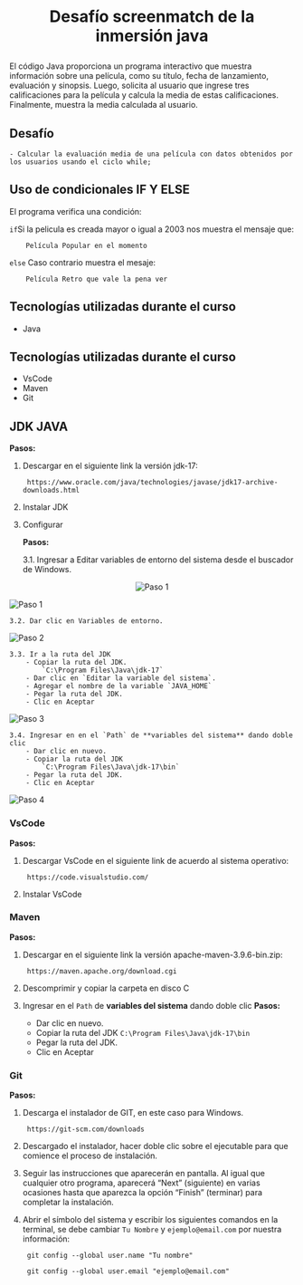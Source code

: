 # <p align="center">Desafío screenmatch de la inmersión java</p>

El código Java proporciona un programa interactivo que muestra información sobre una película, como su título, fecha de lanzamiento, evaluación y sinopsis. Luego, solicita al usuario que ingrese tres calificaciones para la película y calcula la media de estas calificaciones. Finalmente, muestra la media calculada al usuario. 

## Desafío
    - Calcular la evaluación media de una película con datos obtenidos por los usuarios usando el ciclo while;

## Uso de condicionales IF Y ELSE
El programa verifica una condición:

`if`Si la pelicula es creada mayor o igual a 2003 nos muestra el mensaje que: 

        Película Popular en el momento

`else` Caso contrario muestra el mesaje:

        Película Retro que vale la pena ver


## Tecnologías utilizadas durante el curso
* Java

## Tecnologías utilizadas durante el curso
* VsCode
* Maven
* Git

##  JDK JAVA 
**Pasos:**

1. Descargar en el siguiente link la versión jdk-17:

        https://www.oracle.com/java/technologies/javase/jdk17-archive-downloads.html

2. Instalar JDK



3. Configurar 

    **Pasos:**

    3.1. Ingresar a Editar variables de entorno del sistema desde el buscador de Windows.

<p align="center">
  <img src="[URL_DE_LA_IMAGEN](https://live.staticflickr.com/65535/53690397931_335ee366a8.jpg)" alt="Paso 1"/>
</p>


![Paso 1](https://live.staticflickr.com/65535/53690397931_335ee366a8.jpg)

    3.2. Dar clic en Variables de entorno.

   ![Paso 2](https://live.staticflickr.com/65535/53690611433_df0ed822d6.jpg)

    3.3. Ir a la ruta del JDK 
        - Copiar la ruta del JDK.
            `C:\Program Files\Java\jdk-17`
        - Dar clic en `Editar la variable del sistema`.
        - Agregar el nombre de la variable `JAVA_HOME`
        - Pegar la ruta del JDK.
        - Clic en Aceptar

   ![Paso 3](https://live.staticflickr.com/65535/53689516437_0d5b5c50fb.jpg)
    
    3.4. Ingresar en en el `Path` de **variables del sistema** dando doble clic
        - Dar clic en nuevo.
        - Copiar la ruta del JDK
            `C:\Program Files\Java\jdk-17\bin`
        - Pegar la ruta del JDK.
        - Clic en Aceptar

   ![Paso 4](https://live.staticflickr.com/65535/53690748379_622c125c14.jpg)

### VsCode

   **Pasos:**

1. Descargar VsCode en el siguiente link de acuerdo al sistema operativo:

        https://code.visualstudio.com/

2. Instalar VsCode 

### Maven

**Pasos:**

1. Descargar en el siguiente link la versión apache-maven-3.9.6-bin.zip:

        https://maven.apache.org/download.cgi

2.  Descomprimir y copiar la carpeta en disco C
        
3.  Ingresar en el `Path` de **variables del sistema** dando doble clic
    **Pasos:**
    - Dar clic en nuevo.
    - Copiar la ruta del JDK
        `C:\Program Files\Java\jdk-17\bin`
    - Pegar la ruta del JDK.
    - Clic en Aceptar

### Git

**Pasos:**

1. Descarga el instalador de GIT, en este caso para Windows.
        
        https://git-scm.com/downloads

2. Descargado el instalador, hacer doble clic sobre el ejecutable para que comience el proceso de instalación.
3. Seguir las instrucciones que aparecerán en pantalla. Al igual que cualquier otro programa, aparecerá “Next” (siguiente) en varias ocasiones hasta que aparezca la opción “Finish” (terminar) para completar la instalación.
4. Abrir el símbolo del sistema y escribir los siguientes comandos en la terminal, se debe cambiar `Tu Nombre` y `ejemplo@email.com` por nuestra información:
    
        git config --global user.name "Tu nombre"

        git config --global user.email "ejemplo@email.com"

